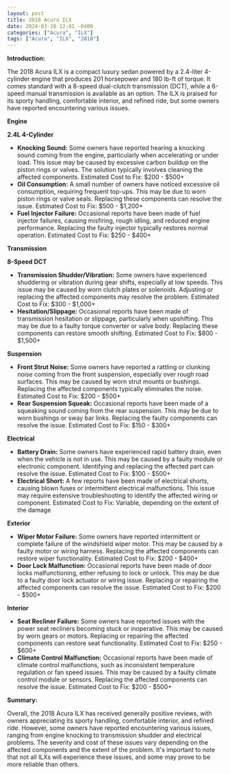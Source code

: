 ```yaml
---
layout: post
title: 2018 Acura ILX
date: 2024-03-28 12:41 -0400
categories: ["Acura", "ILX"]
tags: ["Acura", "ILX", "2018"]
---
```

**Introduction:**

The 2018 Acura ILX is a compact luxury sedan powered by a 2.4-liter 4-cylinder engine that produces 201 horsepower and 180 lb-ft of torque. It comes standard with a 8-speed dual-clutch transmission (DCT), while a 6-speed manual transmission is available as an option. The ILX is praised for its sporty handling, comfortable interior, and refined ride, but some owners have reported encountering various issues.

**Engine**

**2.4L 4-Cylinder**

* **Knocking Sound:** Some owners have reported hearing a knocking sound coming from the engine, particularly when accelerating or under load. This issue may be caused by excessive carbon buildup on the piston rings or valves. The solution typically involves cleaning the affected components. Estimated Cost to Fix: $200 - $500+
* **Oil Consumption:** A small number of owners have noticed excessive oil consumption, requiring frequent top-ups. This may be due to worn piston rings or valve seals. Replacing these components can resolve the issue. Estimated Cost to Fix: $500 - $1,200+
* **Fuel Injector Failure:** Occasional reports have been made of fuel injector failures, causing misfiring, rough idling, and reduced engine performance. Replacing the faulty injector typically restores normal operation. Estimated Cost to Fix: $250 - $400+

**Transmission**

**8-Speed DCT**

* **Transmission Shudder/Vibration:** Some owners have experienced shuddering or vibration during gear shifts, especially at low speeds. This issue may be caused by worn clutch plates or solenoids. Adjusting or replacing the affected components may resolve the problem. Estimated Cost to Fix: $300 - $1,000+
* **Hesitation/Slippage:** Occasional reports have been made of transmission hesitation or slippage, particularly when upshifting. This may be due to a faulty torque converter or valve body. Replacing these components can restore smooth shifting. Estimated Cost to Fix: $800 - $1,500+

**Suspension**

* **Front Strut Noise:** Some owners have reported a rattling or clunking noise coming from the front suspension, especially over rough road surfaces. This may be caused by worn strut mounts or bushings. Replacing the affected components typically eliminates the noise. Estimated Cost to Fix: $200 - $500+
* **Rear Suspension Squeak:** Occasional reports have been made of a squeaking sound coming from the rear suspension. This may be due to worn bushings or sway bar links. Replacing the faulty components can resolve the issue. Estimated Cost to Fix: $150 - $300+

**Electrical**

* **Battery Drain:** Some owners have experienced rapid battery drain, even when the vehicle is not in use. This may be caused by a faulty module or electronic component. Identifying and replacing the affected part can resolve the issue. Estimated Cost to Fix: $100 - $500+
* **Electrical Short:** A few reports have been made of electrical shorts, causing blown fuses or intermittent electrical malfunctions. This issue may require extensive troubleshooting to identify the affected wiring or component. Estimated Cost to Fix: Variable, depending on the extent of the damage

**Exterior**

* **Wiper Motor Failure:** Some owners have reported intermittent or complete failure of the windshield wiper motor. This may be caused by a faulty motor or wiring harness. Replacing the affected components can restore wiper functionality. Estimated Cost to Fix: $200 - $400+
* **Door Lock Malfunction:** Occasional reports have been made of door locks malfunctioning, either refusing to lock or unlock. This may be due to a faulty door lock actuator or wiring issue. Replacing or repairing the affected components can resolve the issue. Estimated Cost to Fix: $200 - $500+

**Interior**

* **Seat Recliner Failure:** Some owners have reported issues with the power seat recliners becoming stuck or inoperative. This may be caused by worn gears or motors. Replacing or repairing the affected components can restore seat functionality. Estimated Cost to Fix: $250 - $600+
* **Climate Control Malfunction:** Occasional reports have been made of climate control malfunctions, such as inconsistent temperature regulation or fan speed issues. This may be caused by a faulty climate control module or sensors. Replacing the affected components can resolve the issue. Estimated Cost to Fix: $200 - $500+

**Summary:**

Overall, the 2018 Acura ILX has received generally positive reviews, with owners appreciating its sporty handling, comfortable interior, and refined ride. However, some owners have reported encountering various issues, ranging from engine knocking to transmission shudder and electrical problems. The severity and cost of these issues vary depending on the affected components and the extent of the problem. It's important to note that not all ILXs will experience these issues, and some may prove to be more reliable than others.
